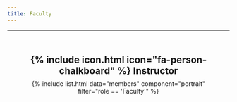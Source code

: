 ```yaml
---
title: Faculty
---
```

---
<style>
.page-container {
  display: flex;
  flex-direction: column;
  justify-content: center;  /* vertical center */
  align-items: center;      /* horizontal center */
  padding: 2rem;
  box-sizing: border-box;
  text-align: center;
}

/* Reduce margin above and below headings */
h1, h2, h3, h4, h5, h6 {
  margin-top: 0.5rem;
  margin-bottom: 0.5rem;
}

/* Center the faculty portraits container */
.portrait-list {
  display: flex;
  justify-content: center;
  flex-wrap: wrap;
  max-width: 800px;
  gap: 1rem; /* Adjust gap between portraits */
}
</style>

<div class="page-container">



<h2>{% include icon.html icon="fa-person-chalkboard" %} Instructor</h2>

<div class="portrait-list">
  {% include list.html data="members" component="portrait" filter="role == 'Faculty'" %}
</div>

</div>
